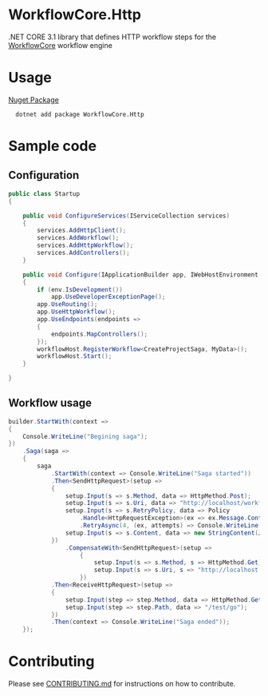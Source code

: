 # WorkflowCore.Http

.NET CORE 3.1 library that defines HTTP workflow steps for the [WorkflowCore](https://github.com/danielgerlag/workflow-core/) workflow engine

# Usage

[Nuget Package](https://www.nuget.org/packages/WorkflowCore.Http/)

```
  dotnet add package WorkflowCore.Http
```

# Sample code

## Configuration

```C#
public class Startup
{

    public void ConfigureServices(IServiceCollection services)
    {
        services.AddHttpClient();
        services.AddWorkflow();
        services.AddHttpWorkflow();
        services.AddControllers();
    }

    public void Configure(IApplicationBuilder app, IWebHostEnvironment env, IWorkflowHost workflowHost)
    {
        if (env.IsDevelopment())
            app.UseDeveloperExceptionPage();
        app.UseRouting();
        app.UseHttpWorkflow();
        app.UseEndpoints(endpoints =>
        {
            endpoints.MapControllers();
        });
        workflowHost.RegisterWorkflow<CreateProjectSaga, MyData>();
        workflowHost.Start();
    }

}
```

## Workflow usage

```C#
builder.StartWith(context =>
{
    Console.WriteLine("Begining saga");
})
    .Saga(saga =>
    {
        saga
            .StartWith(context => Console.WriteLine("Saga started"))
            .Then<SendHttpRequest>(setup =>
            {
                setup.Input(s => s.Method, data => HttpMethod.Post);
                setup.Input(s => s.Uri, data => "http://localhost/workflow/execute");
                setup.Input(s => s.RetryPolicy, data => Policy
                    .Handle<HttpRequestException>(ex => ex.Message.Contains("400"))
                    .RetryAsync(4, (ex, attempts) => Console.WriteLine($"Attempt n°{attempts}")));
                setup.Input(s => s.Content, data => new StringContent(JsonConvert.SerializeObject(data), Encoding.UTF8, MediaTypeNames.Application.Json));
            })
                .CompensateWith<SendHttpRequest>(setup =>
                    {
                        setup.Input(s => s.Method, s => HttpMethod.Get);
                        setup.Input(s => s.Uri, s => "http://localhost:56832/workflow/compensate");
                    })
            .Then<ReceiveHttpRequest>(setup =>
            {
                setup.Input(step => step.Method, data => HttpMethod.Get);
                setup.Input(step => step.Path, data => "/test/go");
            })
            .Then(context => Console.WriteLine("Saga ended"));
    });
```


# Contributing

Please see [CONTRIBUTING.md](https://github.com/neuroglia-io/WorkflowCore.Http/blob/master/CONTRIBUTING.md) for instructions on how to contribute.
